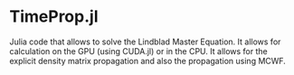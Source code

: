 # TimeProp.jl

Julia code that allows to solve the Lindblad Master Equation. It allows for calculation on the GPU (using CUDA.jl) or in the CPU.
It allows for the explicit density matrix propagation and also the propagation using MCWF.

